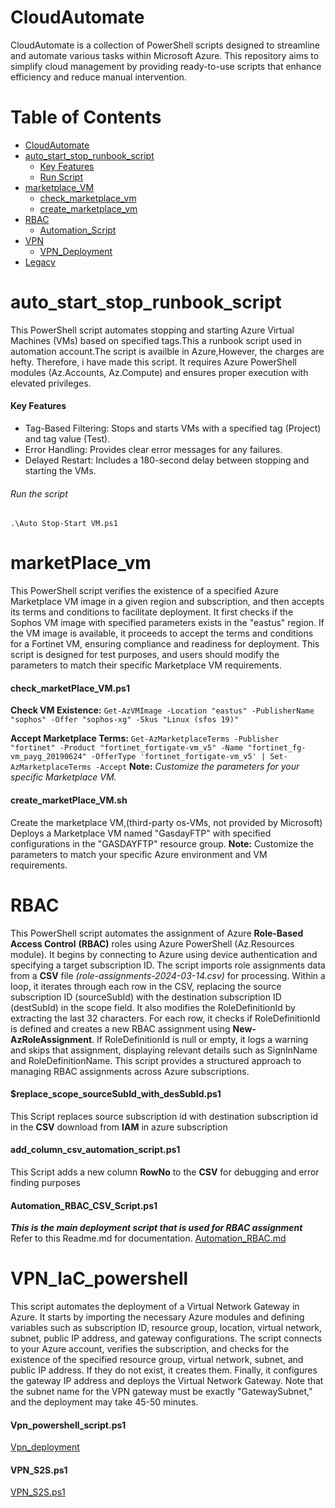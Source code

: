 # CloudAutomate

CloudAutomate is a collection of PowerShell scripts designed to streamline and automate various tasks within Microsoft Azure. This repository aims to simplify cloud management by providing ready-to-use scripts that enhance efficiency and reduce manual intervention.

# Table of Contents

- [CloudAutomate](#cloudautomate)
- [auto_start_stop_runbook_script](#auto_start_stop_runbook_script)
  - [Key Features](#key-features)
  - [Run Script](#run-the-script)
- [marketplace_VM](#marketplace_vm)
  - [check_marketplace_vm](#check_marketplace_vmps1)
  - [create_marketplace_vm](#create_marketplace_vmsh)
- [RBAC](#rbac)
  - [Automation_Script](#automation_rbac_csv_scriptps1)
- [VPN](#vpn_powershell_scriptps1)
  - [VPN_Deployment](#vpn_iac_powershell)
- [Legacy](#legacy)

# auto_start_stop_runbook_script

This PowerShell script automates stopping and starting Azure Virtual Machines (VMs) based on specified tags.This a runbook script used in automation account.The script is availble in Azure,However, the charges are hefty. Therefore, i have made this script. It requires Azure PowerShell modules (Az.Accounts, Az.Compute) and ensures proper execution with elevated privileges.

#### Key Features

- Tag-Based Filtering: Stops and starts VMs with a specified tag (Project) and tag value (Test).
- Error Handling: Provides clear error messages for any failures.
- Delayed Restart: Includes a 180-second delay between stopping and starting the VMs.

###### Run the script

`.\Auto Stop-Start VM.ps1`

# marketPlace_vm

This PowerShell script verifies the existence of a specified Azure Marketplace VM image in a given region and subscription, and then accepts its terms and conditions to facilitate deployment. It first checks if the Sophos VM image with specified parameters exists in the "eastus" region. If the VM image is available, it proceeds to accept the terms and conditions for a Fortinet VM, ensuring compliance and readiness for deployment. This script is designed for test purposes, and users should modify the parameters to match their specific Marketplace VM requirements.

#### check_marketPlace_VM.ps1

**Check VM Existence:**
`Get-AzVMImage -Location "eastus" -PublisherName "sophos" -Offer "sophos-xg" -Skus "Linux (sfos 19)"`

**Accept Marketplace Terms:**
`Get-AzMarketplaceTerms -Publisher "fortinet" -Product "fortinet_fortigate-vm_v5" -Name "fortinet_fg-vm_payg_20190624" -OfferType 'fortinet_fortigate-vm_v5' | Set-AzMarketplaceTerms -Accept`
**Note:** _Customize the parameters for your specific Marketplace VM._

#### create_marketPlace_VM.sh

Create the marketplace VM,(third-party os-VMs, not provided by Microsoft)
Deploys a Marketplace VM named "GasdayFTP" with specified configurations in the "GASDAYFTP" resource group.
**Note:** Customize the parameters to match your specific Azure environment and VM requirements.

# RBAC

This PowerShell script automates the assignment of Azure **Role-Based Access Control** **(RBAC)** roles using Azure PowerShell (Az.Resources module). It begins by connecting to Azure using device authentication and specifying a target subscription ID. The script imports role assignments data from a **CSV** file _(role-assignments-2024-03-14.csv)_ for processing. Within a loop, it iterates through each row in the CSV, replacing the source subscription ID (sourceSubId) with the destination subscription ID (destSubId) in the scope field. It also modifies the RoleDefinitionId by extracting the last 32 characters. For each row, it checks if RoleDefinitionId is defined and creates a new RBAC assignment using **New-AzRoleAssignment**. If RoleDefinitionId is null or empty, it logs a warning and skips that assignment, displaying relevant details such as SignInName and RoleDefinitionName. This script provides a structured approach to managing RBAC assignments across Azure subscriptions.

#### $replace_scope_sourceSubId_with_desSubId.ps1

This Script replaces source subscription id with destination subscription id in the **CSV** download from **IAM** in azure subscription

#### add_column_csv_automation_script.ps1

This Script adds a new column **RowNo** to the **CSV** for debugging and error finding purposes

#### Automation_RBAC_CSV_Script.ps1

**_This is the main deployment script that is used for RBAC assignment_**
Refer to this Readme.md for documentation.
[Automation_RBAC.md](./Rbac/Automation_RBAC.md)

# VPN_IaC_powershell

This script automates the deployment of a Virtual Network Gateway in Azure. It starts by importing the necessary Azure modules and defining variables such as subscription ID, resource group, location, virtual network, subnet, public IP address, and gateway configurations. The script connects to your Azure account, verifies the subscription, and checks for the existence of the specified resource group, virtual network, subnet, and public IP address. If they do not exist, it creates them. Finally, it configures the gateway IP address and deploys the Virtual Network Gateway. Note that the subnet name for the VPN gateway must be exactly "GatewaySubnet," and the deployment may take 45-50 minutes.

#### Vpn_powershell_script.ps1

[Vpn_deployment](./VPN_IaC_powershell/Vpn_powershell_script.ps1)

#### VPN_S2S.ps1

[VPN_S2S.ps1](./VPN_IaC_powershell/VPN_S2S.ps1)
